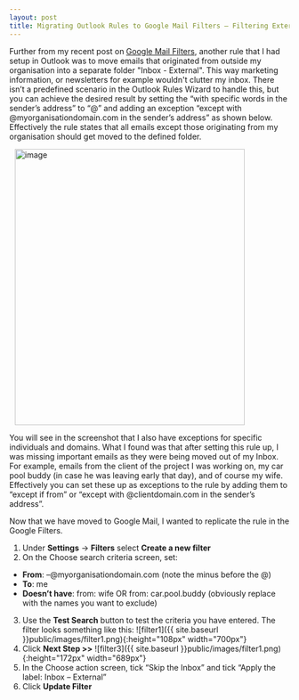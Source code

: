 ```yaml
---
layout: post
title: Migrating Outlook Rules to Google Mail Filters – Filtering External Emails
---
```

Further from my recent post on <a href="https://davidrcook.wordpress.com/2011/03/28/migrating-outlook-rules-to-google-mail-filters/" target="_blank">Google Mail Filters</a>, another rule that I had setup in Outlook was to move emails that originated from outside my organisation into a separate folder &quot;Inbox - External&quot;. This way marketing information, or newsletters for example wouldn't clutter my inbox. There isn’t a predefined scenario in the Outlook Rules Wizard to handle this, but you can achieve the desired result by setting the “with specific words in the sender’s address” to “@” and adding an exception “except with @myorganisationdomain.com in the sender’s address” as shown below. Effectively the rule states that all emails except those originating from my organisation should get moved to the defined folder.

<a href="http://davidrcook.files.wordpress.com/2011/04/image.png"><img style="background-image:none;padding-left:0;padding-right:0;display:inline;padding-top:0;border-width:0;margin:0 0 0 10px;" title="image" border="0" alt="image" src="http://davidrcook.files.wordpress.com/2011/04/image_thumb.png" width="413" height="496" /></a>

You will see in the screenshot that I also have exceptions for specific individuals and domains. What I found was that after setting this rule up, I was missing important emails as they were being moved out of my Inbox. For example, emails from the client of the project I was working on, my car pool buddy (in case he was leaving early that day), and of course my wife. Effectively you can set these up as exceptions to the rule by adding them to “except if from” or “except with @clientdomain.com in the sender’s address”.

Now that we have moved to Google Mail, I wanted to replicate the rule in the Google Filters.
1. Under **Settings** -&gt; **Filters** select **Create a new filter**
2. On the Choose search criteria screen, set:      
- **From**: –@myorganisationdomain.com (note the minus before the @)
- **To**: me 
- **Doesn’t have**: from: wife OR from: car.pool.buddy (obviously replace with the names you want to exclude) 
3. Use the **Test Search** button to test the criteria you have entered. The filter looks something like this: 
![filter1]({{ site.baseurl }}public/images/filter1.png){:height="108px" width="700px"}
4. Click **Next Step &gt;&gt;**
![filter3]({{ site.baseurl }}public/images/filter1.png){:height="172px" width="689px"}
5. In the Choose action screen, tick “Skip the Inbox” and tick “Apply the label: Inbox – External”
6. Click **Update Filter**